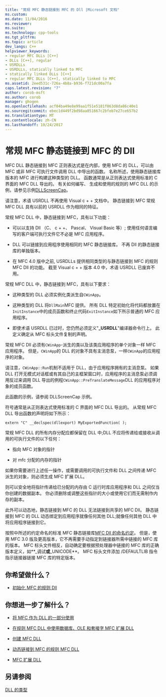 ```yaml
---
title: "常规 MFC 静态链接到 MFC 的 Dll |Microsoft 文档"
ms.custom: 
ms.date: 11/04/2016
ms.reviewer: 
ms.suite: 
ms.technology: cpp-tools
ms.tgt_pltfrm: 
ms.topic: article
dev_langs: C++
helpviewer_keywords:
- regular MFC DLLs [C++]
- DLLs [C++], regular
- USRDLLs
- USRDLLs, statically linked to MFC
- statically linked DLLs [C++]
- regular MFC DLLs [C++], statically linked to MFC
ms.assetid: 2eed531c-726a-4b8a-b936-f721dc00a7fa
caps.latest.revision: "7"
author: corob-msft
ms.author: corob
manager: ghogen
ms.openlocfilehash: acf04ba49e8e99aa1f51e5181f063d8da86c40e1
ms.sourcegitcommit: ebec1d449f2bd98aa851667c2bfeb7e27ce657b2
ms.translationtype: MT
ms.contentlocale: zh-CN
ms.lasthandoff: 10/24/2017
---
```

# <a name="regular-mfc-dlls-statically-linked-to-mfc"></a>常规 MFC 静态链接到 MFC 的 Dll
MFC DLL 静态链接到 MFC 正则表达式是在内部，使用 MFC 的 DLL，可以由 MFC 或非 MFC 可执行文件调用 DLL 中导出的函数。 名称所述，使用静态链接库版本的 MFC 进行构建这种类型的 DLL。 函数通常是从正则表达式使用标准的 C 界面的 MFC DLL 导出的。 有关如何编写、 生成和使用的规则的 MFC DLL 的示例，请参见示例[DLLScreenCap](https://github.com/Microsoft/VCSamples/tree/master/VC2010Samples/MFC/advanced/DllScreenCap)。  
  
 请注意，术语 USRDLL 不再使用 Visual c + + 文档中。 静态链接到 MFC 常规 MFC DLL 具有以前的 USRDLL 作为相同的特征。  
  
 常规 MFC DLL 中，静态链接到 MFC，具有以下功能：  
  
-   可以以支持 Dll （C、 c + +、 Pascal、 Visual Basic 等）; 使用任何语言编写的客户端可执行文件它不必是 MFC 应用程序。  
  
-   DLL 可以链接到应用程序使用相同的 MFC 静态链接库。 不再 Dll 的静态链接库的单独版本。  
  
-   在 MFC 4.0 版中之前, USRDLLs 提供相同类型的与静态链接到 MFC 的规则 MFC Dll 的功能。 截至 Visual c + + 版本 4.0 中，术语 USRDLL 已废弃不用。  
  
 常规 MFC DLL 中，静态链接到 MFC，具有以下要求：  
  
-   这种类型的 DLL 必须实例化类派生自`CWinApp`。  
  
-   这种类型的 DLL 将`DllMain`MFC 提供。 所有 DLL 特定初始化将代码都放置在`InitInstance`中的成员函数和终止代码`ExitInstance`如下所示普通的 MFC 应用程序。  
  
-   即使术语 USRDLL 已过时，您仍然必须定义"**_USRDLL**"编译器命令行上。 此定义确定从 MFC 标头文件复制的声明。  
  
 常规 MFC Dll 必须有`CWinApp`-派生的类以及该类应用程序的单个对象一样 MFC 应用程序。 但是，`CWinApp`的 DLL 的对象不具有主消息泵，一样`CWinApp`的应用程序的对象。  
  
 请注意，`CWinApp::Run`机制不适用于 DLL，由于应用程序拥有的主消息泵。 如果 DLL 打开无模式对话框或有其自己的主框架窗口时，应用程序的主消息泵必须调用反过来调用 DLL 导出的例程`CWinApp::PreTranslateMessage`DLL 的应用程序对象的成员函数。  
  
 此函数的示例，请参阅 DLLScreenCap 示例。  
  
 符号通常是从正则表达式使用标准的 C 界面的 MFC DLL 导出的。 从常规 MFC DLL 导出函数的声明将如下所示：  
  
```  
extern "C" __declspec(dllexport) MyExportedFunction( );  
```  
  
 常规 MFC DLL 的所有内存分配应都保留在 DLL 中;DLL 不应将传递给或接收从调用的可执行文件的以下任何：  
  
-   指向 MFC 对象的指针  
  
-   对 mfc 分配的内存的指针  
  
 如果你需要进行上述任一操作，或需要调用的可执行文件和 DLL 之间传递 MFC 派生的对象，则必须生成 MFC 扩展 DLL。  
  
 则可以安全地将指针传递给已分配的内存由 C 运行时库应用程序和 DLL 之间仅当你创建的数据副本。 你必须删除或调整这些指针的大小或使用它们而无需制作内存的副本。  
  
 此外可以动态地，静态链接到 MFC 的 DLL 无法链接到共享的 MFC Dll。 静态链接到 MFC 的 DLL 动态绑定到应用程序就像任何其他 DLL;就像任何其他 DLL 中将应用程序链接到它。  
  
 按照中所述的约定命名的标准 MFC 静态链接库[MFC Dll 的命名约定](../build/naming-conventions-for-mfc-dlls.md)。 但是，使用 MFC 3.0 版及更高版本，它不再需要手动指定到链接器所需中链接的 MFC 库的版本。 MFC 标头文件相反，自动确定要根据预处理器中链接的 MFC 库的正确版本定义，如**\_调试**或**_UNICODE**。 MFC 标头文件添加 /DEFAULTLIB 指令指示链接器链接 MFC 库的特定版本。  
  
## <a name="what-do-you-want-to-do"></a>你希望做什么？  
  
-   [初始化 MFC 的规则 Dll](../build/run-time-library-behavior.md#initializing-regular-dlls)  
  
## <a name="what-do-you-want-to-know-more-about"></a>你想进一步了解什么？  
  
-   [将 MFC 作为 DLL 的一部分使用](../mfc/tn011-using-mfc-as-part-of-a-dll.md)  
  
-   [在规则 MFC DLL 中使用数据库、OLE 和套接字 MFC 扩展 DLL](../build/using-database-ole-and-sockets-extension-dlls-in-regular-dlls.md)  
  
-   [创建 MFC DLL](../mfc/reference/mfc-dll-wizard.md)  
  
-   [动态链接到 MFC 的规则 MFC DLL](../build/regular-dlls-dynamically-linked-to-mfc.md)  
  
-   [MFC 扩展 DLL](../build/extension-dlls-overview.md)  
  
## <a name="see-also"></a>另请参阅  
 [DLL 的类型](../build/kinds-of-dlls.md)